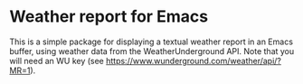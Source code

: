 # Weather report for Emacs

This is a simple package for displaying a textual weather report in an
Emacs buffer, using weather data from the WeatherUnderground API. Note
that you will need an WU key (see
https://www.wunderground.com/weather/api/?MR=1).
